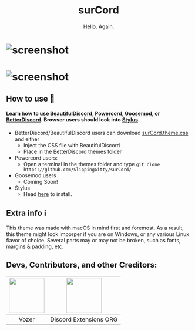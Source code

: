 <h1 align="center">surCord</h1>
<p align="center">Hello. Again. </p>

# ![screenshot](https://raw.githubusercontent.com/SlippingGitty/surCord/main/assets/Screen%20Shot%202022-06-05%20at%203.04.43%20PM.png?token=GHSAT0AAAAAABVBPTVIHKKVQXL3YQWH27F6YU5CX6A)
# ![screenshot](https://raw.githubusercontent.com/SlippingGitty/surCord/main/assets/Screen%20Shot%202022-06-05%20at%203.12.00%20PM.png?token=GHSAT0AAAAAABVBPTVJMG6KY7HVQ3FYAQVCYU5CZ4A)

## How to use 📖

#### Learn how to use [BeautifulDiscord](https://github.com/leovoel/BeautifulDiscord), [Powercord](https://github.com/powercord-org/powercord), [Goosemod](https://goosemod.com/), or [BetterDiscord](https://github.com/rauenzi/BetterDiscordApp). Browser users should look into [Stylus](https://github.com/openstyles/stylus).

* BetterDiscord/BeautifulDiscord users can download [surCord.theme.css](https://raw.githubusercontent.com/SlippingGitty/surCord/main/surCord.user.css) and either
  * Inject the CSS file with BeautifulDiscord
  * Place in the BetterDiscord themes folder
* Powercord users:
  * Open a terminal in the themes folder and type `git clone https://github.com/SlippingGitty/surCord/`
* Goosemod users
  * Coming Soon!
* Stylus
  * Head [here](https://github.com/SlippingGitty/surCord/raw/main/surCord.user.css) to install.

## Extra info ℹ️
This theme was made with macOS in mind first and foremost. As a result, this theme might look imporper if you are on Windows, or any various Linux flavor of choice. Several parts may or may not be broken, such as fonts, margins & padding, etc. 

## Devs, Contributors, and other Creditors:

| <a href="https://github.com/SlippingGitty" target="_blank"> <img src="https://avatars.githubusercontent.com/u/76500838?s=460&u=109f1c2012f3e452251391807262ed098f45ec94&v=4" alt="" width="96px" height="96px"> </a> | <a href="https://github.com/discord-extensions" target="_blank"> <img src="https://avatars.githubusercontent.com/u/103222215?s=200&v=4" alt="" width="96px" height="96px"> </a>
|:-:|:-:|
| Vozer | Discord Extensions ORG |
